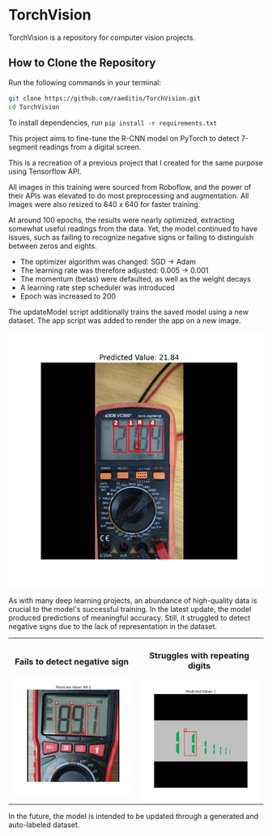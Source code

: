 # TorchVision

TorchVision is a repository for computer vision projects.

## How to Clone the Repository

Run the following commands in your terminal:
```bash
git clone https://github.com/raeditio/TorchVision.git
cd TorchVision
```

To install dependencies, run
`pip install -r requirements.txt`

This project aims to fine-tune the R-CNN model on PyTorch to detect 7-segment readings from a digital screen.

This is a recreation of a previous project that I created for the same purpose using Tensorflow API.

All images in this training were sourced from Roboflow, and the power of their APIs was elevated to do most preprocessing and augmentation. All images were also 
resized to 640 x 640 for faster training.

At around 100 epochs, the results were nearly optimized, extracting somewhat useful readings from the data. Yet, the model continued to have issues, such as 
failing to recognize negative signs or failing to distinguish between zeros and eights.

- The optimizer algorithm was changed: SGD -> Adam
- The learning rate was therefore adjusted: 0.005 -> 0.001
- The momentum (betas) were defaulted, as well as the weight decays
- A learning rate step scheduler was introduced
- Epoch was increased to 200

The updateModel script additionally trains the saved model using a new dataset.
The app script was added to render the app on a new image.

![21.84](https://github.com/raeditio/Torchvision/blob/main/appTest/21.84.png?raw=true)

As with many deep learning projects, an abundance of high-quality data is crucial to the model's successful training.
In the latest update, the model produced predictions of meaningful accuracy. Still, it struggled to detect negative signs due to the lack of 
representation in the dataset.

<table>
  <tr>
    <td>
      <h3 style="text-align: center;">Fails to detect negative sign</h3>
      <img 
        src="https://github.com/raeditio/Torchvision/blob/main/appTest/89.1.png?raw=true" 
        alt="Negative sign" 
        width="400"
      />
    </td>
    <td>
      <h3 style="text-align: center;">Struggles with repeating digits</h3>
      <img
        src="https://github.com/raeditio/Torchvision/blob/main/appTest/rep.png?raw=true"
        alt="Repeat"
        width="400"
      />
    </td>
  </tr>
</table>


In the future, the model is intended to be updated through a generated and auto-labeled dataset.
